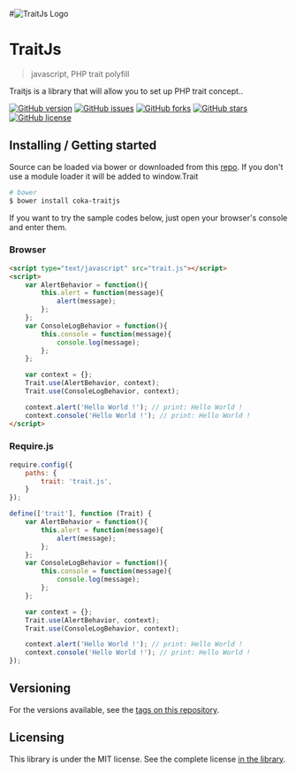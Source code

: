 #![TraitJs Logo](./images/logo.png)

# TraitJs
> javascript, PHP trait polyfill

Traitjs is a library that will allow you to set up PHP trait concept..

[![GitHub version](https://badge.fury.io/gh/CedrickOka%2Ftraitjs.svg)](https://badge.fury.io/gh/CedrickOka%2Ftraitjs)
[![GitHub issues](https://img.shields.io/github/issues/CedrickOka/traitjs.svg)](https://img.shields.io/github/issues/CedrickOka/traitjs.svg)
[![GitHub forks](https://img.shields.io/github/forks/CedrickOka/traitjs.svg)](https://img.shields.io/github/forks/CedrickOka/traitjs.svg)
[![GitHub stars](https://img.shields.io/github/stars/CedrickOka/traitjs.svg)](https://github.com/CedrickOka/traitjs/stargazers)
[![GitHub license](https://img.shields.io/github/license/CedrickOka/traitjs.svg)](https://github.com/CedrickOka/traitjs/blob/master/LICENSE)

## Installing / Getting started

Source can be loaded via bower or downloaded from this [repo](https://github.com/CedrickOka/traitjs).
If you don't use a module loader it will be added to window.Trait

```bash
# bower
$ bower install coka-traitjs
```

If you want to try the sample codes below, just open your browser's console and enter them.

### Browser

```html
<script type="text/javascript" src="trait.js"></script>
<script>
    var AlertBehavior = function(){
        this.alert = function(message){
            alert(message);
        };
    };
    var ConsoleLogBehavior = function(){
        this.console = function(message){
            console.log(message);
        };
    };

    var context = {};
    Trait.use(AlertBehavior, context);
    Trait.use(ConsoleLogBehavior, context);

    context.alert('Hello World !'); // print: Hello World !
    context.console('Hello World !'); // print: Hello World !
</script>
```

### Require.js

```javascript
require.config({
	paths: {
		trait: 'trait.js',
	}
});

define(['trait'], function (Trait) {
    var AlertBehavior = function(){
        this.alert = function(message){
            alert(message);
        };
    };
    var ConsoleLogBehavior = function(){
        this.console = function(message){
            console.log(message);
        };
    };

    var context = {};
    Trait.use(AlertBehavior, context);
    Trait.use(ConsoleLogBehavior, context);

    context.alert('Hello World !'); // print: Hello World !
    context.console('Hello World !'); // print: Hello World !
});
```

## Versioning

For the versions available, see the [tags on this repository](/tags).

## Licensing

This library is under the MIT license. See the complete license [in the library](LICENSE).
